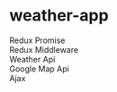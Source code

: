 # weather-app

Redux Promise <br/>
Redux Middleware <br/>
Weather Api <br/>
Google Map Api <br/>
Ajax <br/>
